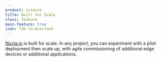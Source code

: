 ```yaml
---
product: science
title: Built for Scale
class: feature
main-feature: true
icon: fab fa-mixcloud
---
```


[Nuvla.io](/nuvla-io/overview) is built for scale. In any project, you can experiment with a pilot deployment then scale up, with agile commissioning of additional edge devices or additional applications. 